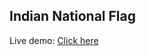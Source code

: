 ## Indian National Flag

Live demo: <a href="https://kartikjoshi267.github.io/indian_national_flag/" target="_blank">Click here</a>
